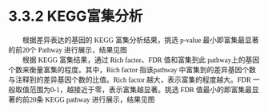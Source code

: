 # 3.3.2 KEGG富集分析

<font face="微软雅黑" >&emsp;&emsp;根据差异表达的基因的 KEGG 富集分析结果，挑选 p-value 最小即富集最显著的前20个 Pathway 进行展示，结果见图</font><br />
<font face="微软雅黑" >&emsp;&emsp;根据 KEGG 富集结果，通过 Rich factor、FDR 值和富集到此 pathway上的基因个数来衡量富集的程度。其中，Rich factor 指该pathway 中富集到的差异基因个数与注释到的差异基因个数的比值。Rich factor 越大，表示富集的程度越大。FDR 一般取值范围为0-1，越接近于零，表示富集越显著。挑选 FDR 值最小的即富集最显著的前20条 KEGG pathway 进行展示，结果见图</font><br />